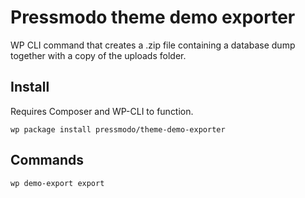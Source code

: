 # Pressmodo theme demo exporter

WP CLI command that creates a .zip file containing a database dump together with a copy of the uploads folder.

## Install

Requires Composer and WP-CLI to function.

```
wp package install pressmodo/theme-demo-exporter
```

## Commands

```
wp demo-export export
```
